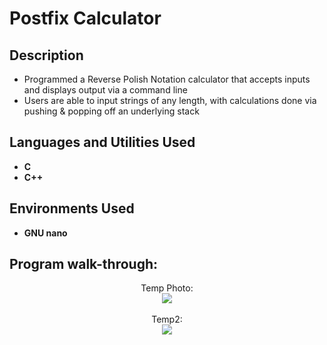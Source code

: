 <h1>Postfix Calculator</h1>

<h2>Description</h2>

 - Programmed a Reverse Polish Notation calculator that accepts inputs and displays output via a command line
 - Users are able to input strings of any length, with calculations done via pushing & popping off an underlying stack

<h2>Languages and Utilities Used</h2>

- <b>C</b>
- <b>C++</b>

<h2>Environments Used </h2>

- <b>GNU nano</b>

<h2>Program walk-through:</h2>

<p align="center">
Temp Photo: <br/>
<img src="https://i.ytimg.com/vi/EMLTOMdIz4w/maxresdefault.jpg"/>
<br />
<br />
Temp2:  <br/>
<img src="https://i.ytimg.com/vi/EMLTOMdIz4w/maxresdefault.jpg"/>
</p>

<!--
 ```diff
- text in red
+ text in green
! text in orange
# text in gray
@@ text in purple (and bold)@@
```
--!>
